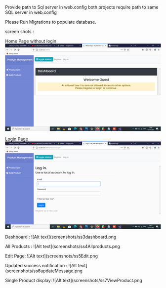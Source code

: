 Provide path to Sql server in web.config
both projects require path to same SQL server in web.config

Please Run Migrations to populate database.


screen shots :

Home Page without login 
![Alt text](screenshots/ss1.png)

Login Page
![Alt text](screenshots/ss2Login.png)

Dashboard :
![Alt text](screenshots/ss3dashboard.png

All Products :
![Alt text](screenshots/ss4Allproducts.png

Edit Page:
![Alt text](screenshots/ss5Edit.png

Updated success notification :
![Alt text](screenshots/ss6updateMessage.png

Single Product display:
![Alt text](screenshots/ss7ViewProduct.png
